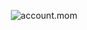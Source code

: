 <p align="center">
    <img src="https://github.com/anhonor/anhonor/assets/154564843/807382a3-7fb0-4b16-93eb-1cf06c28a216" alt="account.mom">
</p>
